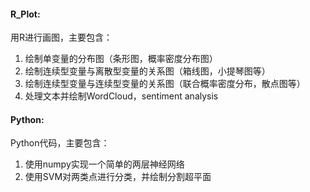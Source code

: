 #### R_Plot:
用R进行画图，主要包含：
1. 绘制单变量的分布图（条形图，概率密度分布图）
2. 绘制连续型变量与离散型变量的关系图（箱线图，小提琴图等）
3. 绘制连续型变量与连续型变量的关系图（联合概率密度分布，散点图等）
4. 处理文本并绘制WordCloud，sentiment analysis
#### Python:
Python代码，主要包含：
1. 使用numpy实现一个简单的两层神经网络
2. 使用SVM对两类点进行分类，并绘制分割超平面

